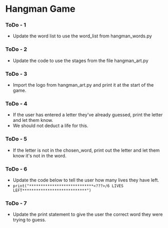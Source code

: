 # Hangman Game

### ToDo - 1

- Update the word list to use the word_list from hangman_words.py

### ToDo - 2

- Update the code to use the stages from the file hangman_art.py

### ToDo - 3

- Import the logo from hangman_art.py and print it at the start of the game.

### ToDo - 4

- If the user has entered a letter they've already guessed, print the letter and let them know.
- We should not deduct a life for this.

### ToDo - 5

- If the letter is not in the chosen_word, print out the letter and let them know it's not in the word.

### ToDo - 6

- Update the code below to tell the user how many lives they have left.
- `print("****************************<???>/6 LIVES LEFT****************************")`

### ToDo - 7

- Update the print statement to give the user the correct word they were trying to guess.
